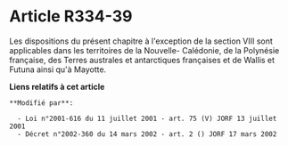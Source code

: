 # Article R334-39

Les dispositions du présent chapitre à l'exception de la section VIII sont applicables dans les territoires de la Nouvelle-
Calédonie, de la Polynésie française, des Terres australes et antarctiques françaises et de Wallis et Futuna ainsi qu'à
Mayotte.

**Liens relatifs à cet article**

	**Modifié par**:

	  - Loi n°2001-616 du 11 juillet 2001 - art. 75 (V) JORF 13 juillet 2001
	  - Décret n°2002-360 du 14 mars 2002 - art. 2 () JORF 17 mars 2002
